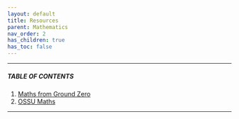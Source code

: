 ```yaml
---
layout: default
title: Resources
parent: Mathematics
nav_order: 2
has_children: true
has_toc: false
---
```


---

##### TABLE OF CONTENTS

1. [Maths from Ground Zero](https://raj-ch017.github.io/academic-notebook/docs/mathematics/my_resource.html)
2. [OSSU Maths](https://raj-ch017.github.io/academic-notebook/docs/mathematics/ossu_resource.html)

---
